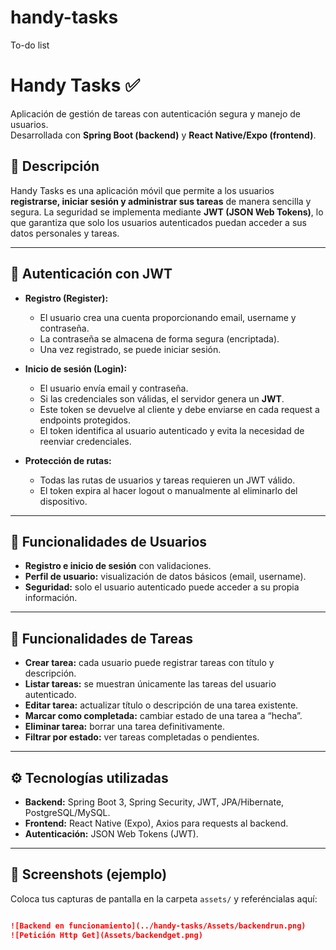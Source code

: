 # handy-tasks
To-do list

# Handy Tasks ✅

Aplicación de gestión de tareas con autenticación segura y manejo de usuarios.  
Desarrollada con **Spring Boot (backend)** y **React Native/Expo (frontend)**.  

## 🚀 Descripción
Handy Tasks es una aplicación móvil que permite a los usuarios **registrarse, iniciar sesión y administrar sus tareas** de manera sencilla y segura. La seguridad se implementa mediante **JWT (JSON Web Tokens)**, lo que garantiza que solo los usuarios autenticados puedan acceder a sus datos personales y tareas.

---

## 🔑 Autenticación con JWT
- **Registro (Register):**
  - El usuario crea una cuenta proporcionando email, username y contraseña.
  - La contraseña se almacena de forma segura (encriptada).
  - Una vez registrado, se puede iniciar sesión.

- **Inicio de sesión (Login):**
  - El usuario envía email y contraseña.
  - Si las credenciales son válidas, el servidor genera un **JWT**.
  - Este token se devuelve al cliente y debe enviarse en cada request a endpoints protegidos.
  - El token identifica al usuario autenticado y evita la necesidad de reenviar credenciales.

- **Protección de rutas:**
  - Todas las rutas de usuarios y tareas requieren un JWT válido.
  - El token expira al hacer logout o manualmente al eliminarlo del dispositivo.

---

## 👤 Funcionalidades de Usuarios
- **Registro e inicio de sesión** con validaciones.
- **Perfil de usuario:** visualización de datos básicos (email, username).
- **Seguridad:** solo el usuario autenticado puede acceder a su propia información.

---

## 📝 Funcionalidades de Tareas
- **Crear tarea:** cada usuario puede registrar tareas con título y descripción.
- **Listar tareas:** se muestran únicamente las tareas del usuario autenticado.
- **Editar tarea:** actualizar título o descripción de una tarea existente.
- **Marcar como completada:** cambiar estado de una tarea a “hecha”.
- **Eliminar tarea:** borrar una tarea definitivamente.
- **Filtrar por estado:** ver tareas completadas o pendientes.

---

## ⚙️ Tecnologías utilizadas
- **Backend:** Spring Boot 3, Spring Security, JWT, JPA/Hibernate, PostgreSQL/MySQL.  
- **Frontend:** React Native (Expo), Axios para requests al backend.  
- **Autenticación:** JSON Web Tokens (JWT).  

---

## 📸 Screenshots (ejemplo)
Coloca tus capturas de pantalla en la carpeta `assets/` y referéncialas aquí:  

```markdown

![Backend en funcionamiento](../handy-tasks/Assets/backendrun.png)
![Petición Http Get](Assets/backendget.png)


